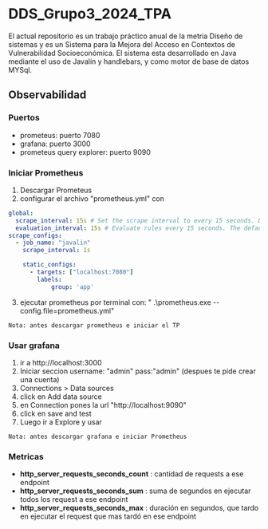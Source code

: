 # DDS_Grupo3_2024_TPA

El actual repositorio es un trabajo práctico anual de la metria Diseño de sistemas y es un Sistema para la Mejora del Acceso en Contextos de Vulnerabilidad Socioeconómica. El sistema esta desarrollado en Java mediante el uso de Javalin y handlebars, y como motor de base de datos MYSql.

## Observabilidad 

### Puertos
- prometeus: puerto 7080
- grafana: puerto 3000
- prometeus query explorer: puerto 9090 

### Iniciar Prometheus
1. Descargar Prometeus
2. configurar el archivo "prometheus.yml" con
```yml
global:
  scrape_interval: 15s # Set the scrape interval to every 15 seconds. Default is every 1 minute.
  evaluation_interval: 15s # Evaluate rules every 15 seconds. The default is every 1 minute.
scrape_configs:
  - job_name: "javalin"
    scrape_interval: 1s

    static_configs:
      - targets: ["localhost:7080"]
        labels:
            group: 'app'
`````
3. ejecutar prometheus por terminal con: " .\prometheus.exe --config.file=prometheus.yml"

``Nota: antes descargar prometheus e iniciar el TP``

### Usar grafana
1. ir a http://localhost:3000
2. Iniciar seccion username: "admin"  pass:"admin" (despues te pide crear una cuenta)
2. Connections > Data sources
3. click en Add data source
4. en Connection pones la url "http://localhost:9090"
5. click en save and test
6. Luego ir a Explore y usar


``Nota: antes descargar grafana e iniciar Prometheus``
### Metricas
- <b>http_server_requests_seconds_count</b> : cantidad de requests a ese endpoint
- <b>http_server_requests_seconds_sum</b> : suma de segundos en ejecutar todos los request a ese endpoint
- <b>http_server_requests_seconds_max</b> : duración en segundos, que tardo en ejecutar el request que mas tardó en ese endpoint
